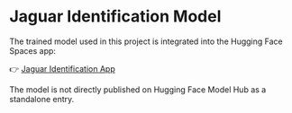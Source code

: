# Jaguar Identification Model

The trained model used in this project is integrated into the Hugging Face Spaces app:

👉 [Jaguar Identification App](https://huggingface.co/spaces/shahabdaiani/jaguar_identification_app)

The model is not directly published on Hugging Face Model Hub as a standalone entry.
